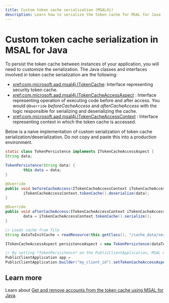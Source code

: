 ```yaml
---
title: Custom token cache serialization (MSAL4j)
description: Learn how to serialize the token cache for MSAL for Java
---
```


# Custom token cache serialization in MSAL for Java

To persist the token cache between instances of your application, you will need to customize the serialization. The Java classes and interfaces involved in token cache serialization are the following:

- <xref:com.microsoft.aad.msal4j.ITokenCache>: Interface representing security token cache.
- <xref:com.microsoft.aad.msal4j.ITokenCacheAccessAspect> : Interface representing operation of executing code before and after access. You would `@Override` *beforeCacheAccess* and *afterCacheAccess* with the logic responsible for serializing and deserializing the cache.
- <xref:com.microsoft.aad.msal4j.ITokenCacheAccessContext> : Interface representing context in which the token cache is accessed. 

Below is a naive implementation of custom serialization of token cache serialization/deserialization. Do not copy and paste this into a production environment.

```Java
static class TokenPersistence implements ITokenCacheAccessAspect {
String data;

TokenPersistence(String data) {
        this.data = data;
}

@Override
public void beforeCacheAccess(ITokenCacheAccessContext iTokenCacheAccessContext) {
        iTokenCacheAccessContext.tokenCache().deserialize(data);
}

@Override
public void afterCacheAccess(ITokenCacheAccessContext iTokenCacheAccessContext) {
        data = iTokenCacheAccessContext.tokenCache().serialize();
}
```

```Java
// Loads cache from file
String dataToInitCache = readResource(this.getClass(), "/cache_data/serialized_cache.json");

ITokenCacheAccessAspect persistenceAspect = new TokenPersistence(dataToInitCache);

// By setting *TokenPersistence* on the PublicClientApplication, MSAL will call *beforeCacheAccess()* before accessing the cache and *afterCacheAccess()* after accessing the cache. 
PublicClientApplication app = 
PublicClientApplication.builder("my_client_id").setTokenCacheAccessAspect(persistenceAspect).build();
```

## Learn more

Learn about [Get and remove accounts from the token cache using MSAL for Java](msal-java-get-remove-accounts-token-cache.md).
